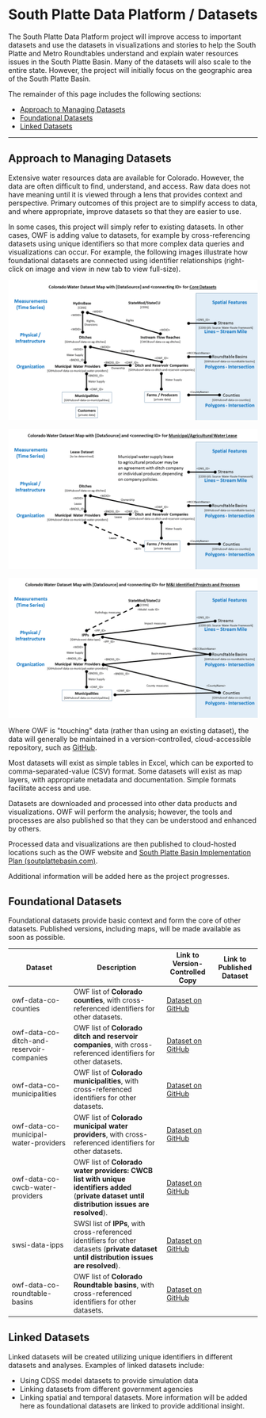 # South Platte Data Platform / Datasets #

The South Platte Data Platform project will improve access to important datasets and use the datasets
in visualizations and stories to help the South Platte and Metro Roundtables understand and explain water resources issues
in the South Platte Basin.
Many of the datasets will also scale to the entire state.
However, the project will initially focus on the geographic area of the South Platte Basin.

The remainder of this page includes the following sections:

* [Approach to Managing Datasets](#approach-to-managing-datasets)
* [Foundational Datasets](#foundational-datasets)
* [Linked Datasets](#linked-datasets)

-----------

## Approach to Managing Datasets ##

Extensive water resources data are available for Colorado.
However, the data are often difficult to find, understand, and access.
Raw data does not have meaning until it is viewed through a lens that provides context and perspective.
Primary outcomes of this project are to simplify access to data, and where appropriate, improve datasets so that they are easier to use.

In some cases, this project will simply refer to existing datasets.
In other cases, OWF is adding value to datasets, for example by cross-referencing datasets using unique identifiers
so that more complex data queries and visualizations can occur.
For example, the following images illustrate how foundational datasets are connected using identifier relationships
(right-click on image and view in new tab to view full-size).

![Datasets map](datasets-images/co-water-datasets-map.png)

![Urban agricultural water rental dataset](datasets-images/co-water-datasets-map-ag-water-lease.png)

![IPPs dataset](datasets-images/co-water-datasets-map-ipps.png)

Where OWF is "touching" data (rather than using an existing dataset),
the data will generally be maintained in a version-controlled, cloud-accessible repository, such as
[GitHub](https://github.com/).

Most datasets will exist as simple tables in Excel, which can be exported to comma-separated-value (CSV) format.
Some datasets will exist as map layers, with appropriate metadata and documentation.
Simple formats facilitate access and use.

Datasets are downloaded and processed into other data products and visualizations.
OWF will perform the analysis; however, the tools and processes are also published so that they
can be understood and enhanced by others.

Processed data and visualizations are then published to cloud-hosted locations such as
the OWF website and
[South Platte Basin Implementation Plan (soutplattebasin.com)](http://southplattebasin.com/).

Additional information will be added here as the project progresses.

## Foundational Datasets ##

Foundational datasets provide basic context and form the core of other datasets.
Published versions, including maps, will be made available as soon as possible.

| Dataset                    | Description                                                                                | Link to Version-Controlled Copy | Link to Published Dataset                                                              |
| -------------------------- | ------------------------------------------------------------------------------------------ | -------------- | -------------------------------------------------------------------------------------- |
| owf-data-co-counties | OWF list of **Colorado counties**, with cross-referenced identifiers for other datasets. | [Dataset on GitHub](https://github.com/OpenWaterFoundation/owf-data-co-counties) | |
| owf-data-co-ditch-and-reservoir-companies | OWF list of **Colorado ditch and reservoir companies**, with cross-referenced identifiers for other datasets. | [Dataset on GitHub](https://github.com/OpenWaterFoundation/owf-data-co-ditch-and-reservoir-companies) | |
| owf-data-co-municipalities | OWF list of **Colorado municipalities**, with cross-referenced identifiers for other datasets. | [Dataset on GitHub](https://github.com/OpenWaterFoundation/owf-data-co-municipalities) | |
| owf-data-co-municipal-water-providers | OWF list of **Colorado municipal water providers**, with cross-referenced identifiers for other datasets. | [Dataset on GitHub](https://github.com/OpenWaterFoundation/owf-data-co-municipal-water-providers) | |
| owf-data-co-cwcb-water-providers | OWF list of **Colorado water providers:  CWCB list with unique identifiers added** (**private dataset until distribution issues are resolved**). | [Dataset on GitHub](https://github.com/OpenWaterFoundation/owf-data-co-cwcb-water-providers) | |
| swsi-data-ipps | SWSI list of **IPPs**, with cross-referenced identifiers for other datasets (**private dataset until distribution issues are resolved**). | [Dataset on GitHub](https://github.com/OpenWaterFoundation/swsi-data-ipps) | |
| owf-data-co-roundtable-basins | OWF list of **Colorado Roundtable basins**, with cross-referenced identifiers for other datasets. | [Dataset on GitHub](https://github.com/OpenWaterFoundation/owf-data-co-roundtable-basins) | |

## Linked Datasets ##

Linked datasets will be created utilizing unique identifiers in different datasets and analyses.
Examples of linked datasets include:

* Using CDSS model datasets to provide simulation data
* Linking datasets from different government agencies
* Linking spatial and temporal datasets.
More information will be added here as foundational datasets are linked to provide additional insight.
